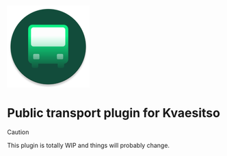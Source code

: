 <img src="app/src/main/res/mipmap-xxxhdpi/ic_launcher_round.png"/>

# Public transport plugin for Kvaesitso

> [!CAUTION]
> This plugin is totally WIP and things will probably change.
